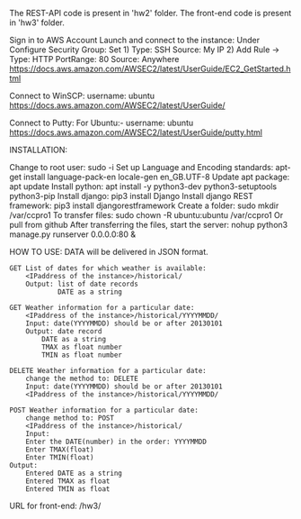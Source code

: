 The REST-API code is present in 'hw2' folder.
The front-end code is present in 'hw3' folder.

Sign in to AWS Account
Launch and connect to the instance:
Under Configure Security Group:
Set 1) Type: SSH   Source: My IP
    2) Add Rule -> Type: HTTP  PortRange: 80 Source: Anywhere
https://docs.aws.amazon.com/AWSEC2/latest/UserGuide/EC2_GetStarted.html

Connect to WinSCP:
username: ubuntu
https://docs.aws.amazon.com/AWSEC2/latest/UserGuide/

Connect to Putty:
For Ubuntu:-
username: ubuntu
https://docs.aws.amazon.com/AWSEC2/latest/UserGuide/putty.html

INSTALLATION:

Change to root user:
    sudo -i
Set up Language and Encoding standards:
    apt-get install language-pack-en
    locale-gen en_GB.UTF-8
Update apt package:
    apt update
Install python:
    apt install -y  python3-dev python3-setuptools python3-pip
Install django:
    pip3 install Django
Install django REST framework:
    pip3 install djangorestframework
Create a folder:
    sudo mkdir /var/ccpro1
To transfer files:
    sudo chown -R ubuntu:ubuntu /var/ccpro1
Or pull from github
After transferring the files, start the server:
    nohup python3 manage.py runserver 0.0.0.0:80 &

HOW TO USE:
    DATA will be delivered in JSON format.
    
    GET List of dates for which weather is available:
        <IPaddress of the instance>/historical/
        Output: list of date records
                DATE as a string
        
    GET Weather information for a particular date:
        <IPaddress of the instance>/historical/YYYYMMDD/
        Input: date(YYYYMMDD) should be or after 20130101
        Output: date record
            DATE as a string
            TMAX as float number
            TMIN as float number
        
    DELETE Weather information for a particular date:
        change the method to: DELETE
        Input: date(YYYYMMDD) should be or after 20130101
        <IPaddress of the instance>/historical/YYYYMMDD/
        
    POST Weather information for a particular date:
        change method to: POST
        <IPaddress of the instance>/historical/
        Input:
        Enter the DATE(number) in the order: YYYYMMDD
        Enter TMAX(float)
        Enter TMIN(float)
    Output:
        Entered DATE as a string
        Entered TMAX as float
        Entered TMIN as float
        
URL for front-end: <IPaddress of the instance>/hw3/
